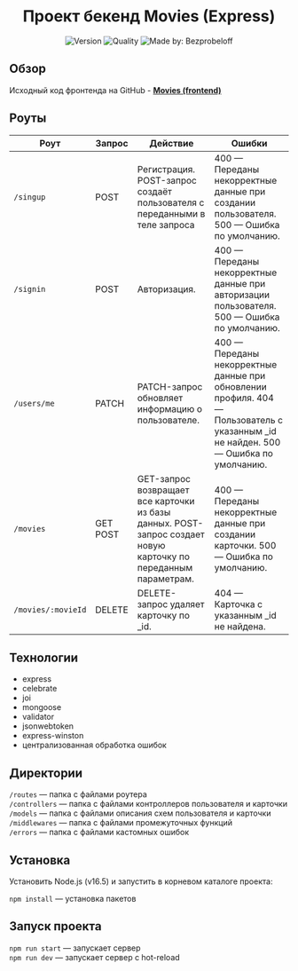 <h1 align="center">Проект бекенд Movies (Express)</h1>
<p align="center">
    <img alt="Version" src="https://img.shields.io/github/package-json/v/bezprobeloff/movies-explorer-api" />
    <img alt="Quality" src="https://img.shields.io/badge/status-release-orange.svg" >
    <img alt="Made by: Bezprobeloff" src="https://img.shields.io/badge/made%20by-Bezprobeloff-blue" />
</p>

## Обзор

Исходный код фронтенда  на GitHub -  **[Movies (frontend)](https://github.com/bezprobeloff/movies-explorer-frontend)**  

## Роуты

| Роут | Запрос | Действие | Ошибки |
| --- | --- | --- | --- |
| `/singup` | POST | Регистрация. POST-запрос создаёт пользователя с переданными в теле запроса | 400 — Переданы некорректные данные при создании пользователя. 500 — Ошибка по умолчанию. |
| `/signin` |  POST | Авторизация. | 400 — Переданы некорректные данные при авторизации пользователя. 500 — Ошибка по умолчанию. |
| `/users/me` | PATCH | PATCH-запрос обновляет информацию о пользователе. | 400 — Переданы некорректные данные при обновлении профиля. 404 — Пользователь с указанным _id не найден. 500 — Ошибка по умолчанию. |
| `/movies` | GET POST | GET-запрос возвращает все карточки из базы данных. POST-запрос создает новую карточку по переданным параметрам. | 400 — Переданы некорректные данные при создании карточки. 500 — Ошибка по умолчанию. |
| `/movies/:movieId` | DELETE | DELETE-запрос удаляет карточку по _id. | 404 — Карточка с указанным _id не найдена. |

## Технологии

* express
* celebrate
* joi
* mongoose
* validator
* jsonwebtoken
* express-winston
* централизованная обработка ошибок

## Директории

`/routes` — папка с файлами роутера  
`/controllers` — папка с файлами контроллеров пользователя и карточки   
`/models` — папка с файлами описания схем пользователя и карточки  
`/middlewares` — папка с файлами промежуточных функций  
`/errors` — папка с файлами кастомных ошибок

## Установка

Установить Node.js (v16.5) и запустить в корневом каталоге проекта:

`npm install` — установка пакетов   

## Запуск проекта

`npm run start` — запускает сервер   
`npm run dev` — запускает сервер с hot-reload
